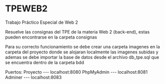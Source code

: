 # TPEWEB2
Trabajo Práctico Especial de Web 2

Resuelve las consignas del TPE de la materia Web 2 (back-end), estas pueden encontrarse en la carpeta consignas

Para su correcto funcionamiento se debe crear una carpeta imagenes en la carpeta del proyecto donde se alojaran localmente las imagenes subidas y ademas se debe importar la base de datos desde el archivo db_tpe.sql que se encuentra dentro de la carpeta bdd 

Puertos:
Proyecto --- localhost:8080
PhpMyAdmin --- localhost:8081
Adminer --- localhost:8083
